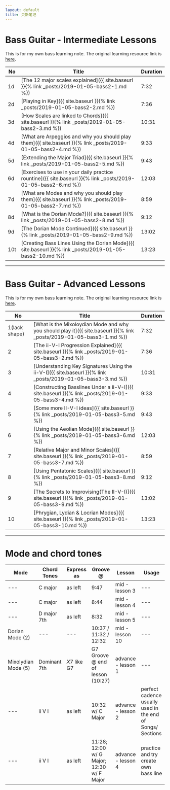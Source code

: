 ```yaml
---
layout: default
title: 贝斯笔记
---
```


# Bass Guitar - Intermediate Lessons

This is for my own bass learning note. The original learning resource link is [here](https://www.youtube.com/playlist?list=PLImrzCNnL5PnVQNFhaxgOa1iJV4zMolw-). 

| No | Title | Duration |
| --- | --- | --- |
| 1d | [The 12 major scales explained]({{ site.baseurl }}{% link _posts/2019-01-05-bass2-1.md %}) | 7:32 |
| 2d | [Playing in Key]({{ site.baseurl }}{% link _posts/2019-01-05-bass2-2.md %}) | 7:36 |
| 3d | [How Scales are linked to Chords]({{ site.baseurl }}{% link _posts/2019-01-05-bass2-3.md %}) | 10:31 |
| 4d | [What are Arpeggios and why you should play them]({{ site.baseurl }}{% link _posts/2019-01-05-bass2-4.md %}) | 9:33 |
| 5d | [Extending the Major Triad]({{ site.baseurl }}{% link _posts/2019-01-05-bass2-5.md %}) | 9:43 |
| 6d | [Exercises to use in your daily practice rountine]({{ site.baseurl }}{% link _posts/2019-01-05-bass2-6.md %}) | 12:03 |
| 7d | [What are Modes and why you should play them]({{ site.baseurl }}{% link _posts/2019-01-05-bass2-7.md %}) | 8:59 |
| 8d | [What is the Dorian Mode?]({{ site.baseurl }}{% link _posts/2019-01-05-bass2-8.md %}) | 9:12 |
| 9d | [The Dorian Mode Continued]({{ site.baseurl }}{% link _posts/2019-01-05-bass2-9.md %}) | 13:02 |
| 10t | [Creating Bass Lines Using the Dorian Mode]({{ site.baseurl }}{% link _posts/2019-01-05-bass2-10.md %}) | 13:23 |

<hr>

#  Bass Guitar - Advanced Lessons

This is for my own bass learning note. The original learning resource link is [here](https://www.youtube.com/playlist?list=PLImrzCNnL5Plu8Pk3LFTM1YVgg1UTRy2X).

| No | Title | Duration |
| --- | --- | --- |
| 1(lack shape) | [What is the Mixoloydian Mode and why you should play it]({{ site.baseurl }}{% link _posts/2019-01-05-bass3-1.md %}) | 7:32 |
| 2 | [The ii-V-I Progression Explained]({{ site.baseurl }}{% link _posts/2019-01-05-bass3-2.md %}) | 7:36 |
| 3 | [Understanding Key Signatures Using the ii-V-I]({{ site.baseurl }}{% link _posts/2019-01-05-bass3-3.md %}) | 10:31 |
| 4 | [Constructing Basslines Under a ii-V-I]({{ site.baseurl }}{% link _posts/2019-01-05-bass3-4.md %}) | 9:33 |
| 5 | [Some more II-V-I ideas]({{ site.baseurl }}{% link _posts/2019-01-05-bass3-5.md %}) | 9:43 |
| 6 | [Using the Aeolian Mode]({{ site.baseurl }}{% link _posts/2019-01-05-bass3-6.md %}) | 12:03 |
| 7 | [Relative Major and Minor Scales]({{ site.baseurl }}{% link _posts/2019-01-05-bass3-7.md %}) | 8:59 |
| 8 | [Using Pentatonic Scales]({{ site.baseurl }}{% link _posts/2019-01-05-bass3-8.md %}) | 9:12 |
| 9 | [The Secrets to Improvising(The II-V-I)]({{ site.baseurl }}{% link _posts/2019-01-05-bass3-9.md %}) | 13:02 |
| 10 | [Phrygian, Lydian & Locrian Modes]({{ site.baseurl }}{% link _posts/2019-01-05-bass3-10.md %}) | 13:23 |

<hr>

#  Mode and chord tones

| Mode | Chord Tones | Express as | Groove @ | Lesson | Usage |
|---|---|---|---|---|---|
|---| C major | as left | 9:47 |mid - lesson 3|---|
|---| C major | as left | 8:44 |mid - lesson 4|---|
|---| D major 7th | as left | 8:32 |mid - lesson 5|---|
|Dorian Mode (2)| --- | --- | 10:37 / 11:32 / 12:32 |mid - lesson 10|---|
|Mixolydian Mode (5)| Dominant 7th| *X*7 like G7 | G7 Groove @ end of lesson (10:27) |advance - lesson 1|---|
|---|ii V I| as left | 10:32 w/ C Major |advance - lesson 2|perfect cadence usually used in the end of Songs/ Sections|
|---|ii V I| as left | 11:28; 12:00 w/ G Major; 12:30 w/ F Major |advance - lesson 4|practice and try create own bass line|




